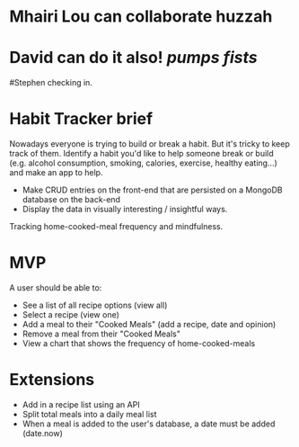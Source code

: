 # Mhairi Lou can collaborate huzzah
# David can do it also! *pumps fists*
#Stephen checking in.


# Habit Tracker brief
Nowadays everyone is trying to build or break a habit. But it's tricky to keep track of them. Identify a habit you'd like to help someone break or build (e.g. alcohol consumption, smoking, calories, exercise, healthy eating...) and make an app to help.
* Make CRUD entries on the front-end that are persisted on a MongoDB database on the back-end
* Display the data in visually interesting / insightful ways.


Tracking home-cooked-meal frequency and mindfulness.

# MVP
A user should be able to:

* See a list of all recipe options (view all)
* Select a recipe (view one)
* Add a meal to their "Cooked Meals" (add a recipe, date and opinion)
* Remove a meal from their "Cooked Meals"
* View a chart that shows the frequency of home-cooked-meals


# Extensions
* Add in a recipe list using an API
* Split total meals into a daily meal list
* When a meal is added to the user's database, a date must be added (date.now)